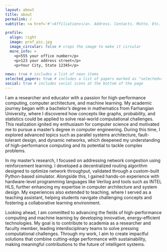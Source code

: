 ```yaml
---
layout: about
title: about
permalink: /
subtitle: <a href='#'>Affiliations</a>. Address. Contacts. Motto. Etc.

profile:
  align: right
  image: prof_pic.jpg
  image_circular: false # crops the image to make it circular
  more_info: >
    <p>555 your office number</p>
    <p>123 your address street</p>
    <p>Your City, State 12345</p>

news: true # includes a list of news items
selected_papers: true # includes a list of papers marked as "selected={true}"
social: true # includes social icons at the bottom of the page
---
```


I am a researcher and educator with a passion for high-performance computing, computer architecture, and machine learning. My academic journey began with a bachelor’s degree in mathematics from Farhangian University, where I discovered how concepts like graphs, probability, and statistics could be applied to solve real-world computational challenges. This realization ignited my enthusiasm for computer science and motivated me to pursue a master’s degree in computer engineering. During this time, I explored advanced topics such as parallel systems architecture, fault-tolerant design, and dynamic networks, which deepened my understanding of high-performance computing and its potential to tackle complex problems.

In my master’s research, I focused on addressing network congestion using reinforcement learning. I developed a decentralized routing algorithm designed to optimize network throughput, validated through a custom-built Python-based simulator. Alongside this, I gained hands-on experience with hardware-level programming languages like Verilog and tools such as INTEL HLS, further enhancing my expertise in computer architecture and system design. My experiences also extended to teaching, where I served as a teaching assistant, helping students navigate challenging concepts and fostering a collaborative learning environment.

Looking ahead, I am committed to advancing the fields of high-performance computing and machine learning by developing innovative, energy-efficient technologies. My goal is to contribute to academia as a researcher and faculty member, leading interdisciplinary teams to solve pressing computational challenges. Through my work, I aim to create impactful solutions that combine cutting-edge performance with sustainability, making meaningful contributions to the future of intelligent systems.
